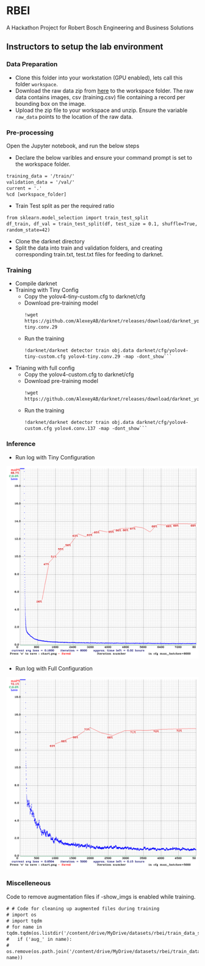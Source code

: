# RBEI

A Hackathon Project for Robert Bosch Engineering and Business Solutions

## Instructors to setup the lab environment

### Data Preparation

- Clone this folder into your workstation (GPU enabled), lets call this folder `workspace`. 
- Download the raw data zip from [here]() to the workspace folder. The raw data contains images, csv (training.csv) file containing a record per bounding box on the image. 
- Upload the zip file to your workspace and unzip. Ensure the variable `raw_data` points to the location of the raw data.

### Pre-processing

Open the Jupyter notebook, and run the below steps

- Declare the below varibles and ensure your command prompt is set to the workspace folder. 

```
training_data = '/train/'
validation_data = '/val/'
current = '.'
%cd [workspace_folder]
```
- Train Test split as per the required ratio
  
```
from sklearn.model_selection import train_test_split
df_train, df_val = train_test_split(df, test_size = 0.1, shuffle=True, random_state=42)
```
- Clone the darknet directory 
- Split the data into train and validation folders, and creating corresponding train.txt, test.txt files for feeding to darknet.

### Training

- Compile darknet
- Training with Tiny Config
  - Copy the yolov4-tiny-custom.cfg to darknet/cfg
  - Download pre-training model 
    ```
    !wget https://github.com/AlexeyAB/darknet/releases/download/darknet_yolo_v4_pre/yolov4-tiny.conv.29
    ```
  - Run the training
    ```
    !darknet/darknet detector train obj.data darknet/cfg/yolov4-tiny-custom.cfg yolov4-tiny.conv.29 -map -dont_show```
- Trianing with full config
  - Copy the yolov4-custom.cfg to darknet/cfg
  - Download pre-training model 
    ```
    !wget https://github.com/AlexeyAB/darknet/releases/download/darknet_yolo_v3_optimal/yolov4.conv.137
    ```
  - Run the training
    ```
    !darknet/darknet detector train obj.data darknet/cfg/yolov4-custom.cfg yolov4.conv.137 -map -dont_show```

### Inference

- Run log with Tiny Configuration

![Results](images/yolov4-tiny-custom.png)

- Run log with Full Configuration

![Results](images/yolov4-custom.png)

### Miscelleneous

Code to remove augmentation files if -show_imgs is enabled while training. 

```
# # Code for cleaning up augmented files during training
# import os
# import tqdm
# for name in tqdm.tqdm(os.listdir('/content/drive/MyDrive/datasets/rbei/train_data_subsets/')):
#   if ('aug_' in name):
#     os.remove(os.path.join('/content/drive/MyDrive/datasets/rbei/train_data_subsets/', name))

```

